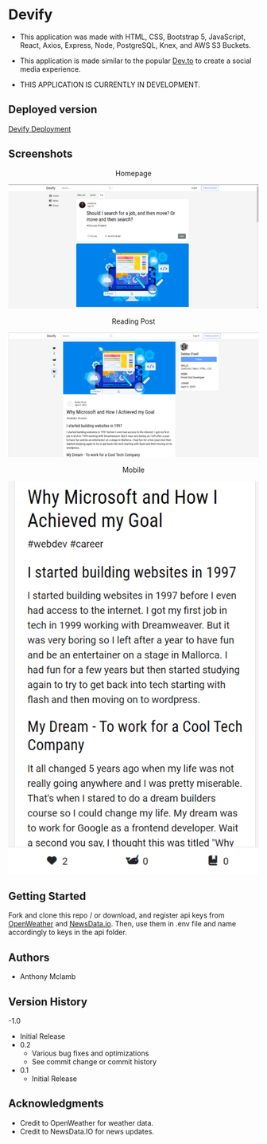 # Devify

- This application was made with HTML, CSS, Bootstrap 5, JavaScript, React, Axios, Express, Node, PostgreSQL, Knex, and AWS S3 Buckets.

- This application is made similar to the popular [Dev.to]([https://obscure-reaches-21818.herokuapp.com/](https://dev.to/)) to create a social media experience.

- THIS APPLICATION IS CURRENTLY IN DEVELOPMENT.

## Deployed version

[Devify Deployment]([https://obscure-reaches-21818.herokuapp.com/](https://devify-front-end.herokuapp.com/))


## Screenshots

<div align="center">
 <p>Homepage</p>
 <img src="assets/devify-home.png" alt="Devify Screenshot">
 <p>Reading Post</p>
 <img src="assets/devify-post.png" alt="Devify Screenshot">
 <p>Mobile</p>
 <img src="assets/devify-mobile.png" alt="Devify Screenshot">
</div>

## Getting Started

Fork and clone this repo / or download, and register api keys from [OpenWeather](https://openweathermap.org/api) and [NewsData.io](https://newsdata.io/). Then, use them in .env file and name accordingly to keys in the api folder.


## Authors

- Anthony Mclamb

## Version History

-1.0

- Initial Release
- 0.2
  - Various bug fixes and optimizations
  - See commit change or commit history
- 0.1
  - Initial Release

## Acknowledgments

- Credit to OpenWeather for weather data.
- Credit to NewsData.IO for news updates.
